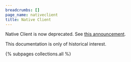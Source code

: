 ```yaml
---
breadcrumbs: []
page_name: nativeclient
title: Native Client
---
```


Native Client is now deprecated.
See [this announcement](https://blog.chromium.org/2017/05/goodbye-pnacl-hello-webassembly.html).

This documentation is only of historical interest.

{% subpages collections.all %}
